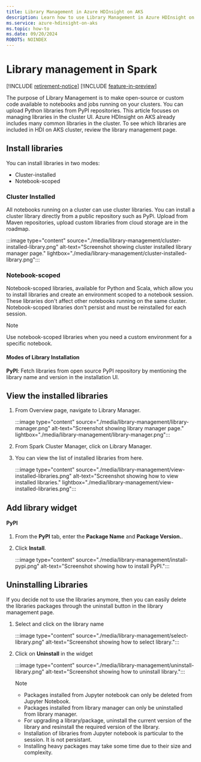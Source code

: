 ```yaml
---
title: Library Management in Azure HDInsight on AKS
description: Learn how to use Library Management in Azure HDInsight on AKS with Spark 
ms.service: azure-hdinsight-on-aks
ms.topic: how-to
ms.date: 09/20/2024
ROBOTS: NOINDEX
---
```


# Library management in Spark

[!INCLUDE [retirement-notice](../includes/retirement-notice.md)]
[!INCLUDE [feature-in-preview](../includes/feature-in-preview.md)]


The purpose of Library Management is to make open-source or custom code available to notebooks and jobs running on your clusters. You can upload Python libraries from PyPI repositories.
This article focuses on managing libraries  in the cluster UI. 
Azure HDInsight on AKS already includes many common libraries in the cluster. To see which libraries are included in HDI on AKS cluster, review the library management page.

## Install libraries

You can install libraries in two modes:

* Cluster-installed
* Notebook-scoped

### Cluster Installed 
All notebooks running on a cluster can use cluster libraries. You can install a cluster library directly from a public repository such as PyPi. Upload from Maven repositories, upload custom libraries from cloud storage are in the roadmap.

:::image type="content" source="./media/library-management/cluster-installed-library.png" alt-text="Screenshot showing cluster installed library manager page." lightbox="./media/library-management/cluster-installed-library.png":::

### Notebook-scoped

Notebook-scoped libraries, available for Python and Scala, which allow you to install libraries and create an environment scoped to a notebook session. These libraries don't affect other notebooks running on the same cluster. Notebook-scoped libraries don't persist and must be reinstalled for each session.  

> [!NOTE]
> Use notebook-scoped libraries when you need a custom environment for a specific notebook.

#### Modes of Library Installation

**PyPI**: Fetch libraries from open source PyPI repository by mentioning the library name and version in the installation UI.

## View the installed libraries

1. From Overview page, navigate to Library Manager.

   :::image type="content" source="./media/library-management/library-manager.png" alt-text="Screenshot showing library manager page." lightbox="./media/library-management/library-manager.png":::

1. From Spark Cluster Manager, click on Library Manager.
1. You can view the list of installed libraries from here.

   :::image type="content" source="./media/library-management/view-installed-libraries.png" alt-text="Screenshot showing how to view installed libraries." lightbox="./media/library-management/view-installed-libraries.png":::

## Add library widget

#### PyPI

1. From the **PyPI** tab, enter the **Package Name** and **Package Version.**.
1. Click **Install**.
   
   :::image type="content" source="./media/library-management/install-pypi.png" alt-text="Screenshot showing how to install PyPI.":::

## Uninstalling Libraries

If you decide not to use the libraries anymore, then you can easily delete the libraries packages through the uninstall button in the library management page.

1. Select and click on the library name

   :::image type="content" source="./media/library-management/select-library.png" alt-text="Screenshot showing how to select library.":::

1. Click on **Uninstall** in the widget

   :::image type="content" source="./media/library-management/uninstall-library.png" alt-text="Screenshot showing how to uninstall library.":::

   > [!NOTE]
   > * Packages installed from Jupyter notebook can only be deleted from Jupyter Notebook.
   > * Packages installed from library manager can only be uninstalled from library manager.
   > * For upgrading a library/package, uninstall the current version of the library and resinstall the required version of the library.
   > * Installation of libraries from Jupyter notebook is particular to the session. It is not persistant.
   > * Installing heavy packages may take some time due to their size and complexity.
